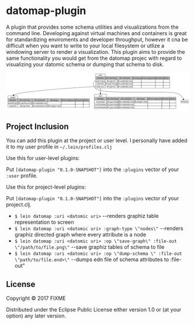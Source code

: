 # datomap-plugin

 A plugin that provides some schema utilities and visualizations from the
 command line. Developing against virtual machines and containers is great
 for standardizing enviroments and developer throughput, however it cna be
 difficult when you want to write to your local filesystem or utlize a windowing
 server to render a visualization. This plugin aims to provide the same
 functionality you would get from the datomap projec with regard to visualizing
 your datomic schema or dumping that schema to disk.

![](doc/schema.png)

## Project Inclusion

You can add this plugin at the project or user level.  I personally have added
it to my user profile in `~/.lein/profiles.clj`

Use this for user-level plugins:

Put `[datomap-plugin "0.1.0-SNAPSHOT"]` into the `:plugins` vector of your `:user`
profile.

Use this for project-level plugins:

Put `[datomap-plugin "0.1.0-SNAPSHOT"]` into the `:plugins` vector of your project.clj.

 * `$ lein datomap :uri <datomic uri>`
  --renders graphiz table representation to screen
 *  `$ lein datomap :uri <datomic uri> :graph-type \"nodes\"`
  --renders graphiz directed graph where every attribute is a node
 * `$ lein datomap :uri <datomic uri> :op \"save-graph\" :file-out \"/path/to/file.png\"`
  --save graphiz tables of schema to file
 * `$ lein datomap :uri <datomic uri> :op \"dump-schema \" :file-out \"path/to/file.end>\"`
  --dumps edn file of schema attributes to :file-out"


## License

Copyright © 2017 FIXME

Distributed under the Eclipse Public License either version 1.0 or (at
your option) any later version.
